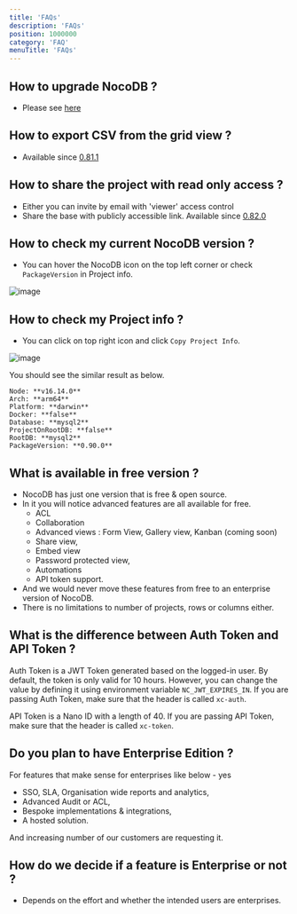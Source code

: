 ```yaml
---
title: 'FAQs'
description: 'FAQs'
position: 1000000
category: 'FAQ'
menuTitle: 'FAQs'
---
```


## How to upgrade NocoDB ?

- Please see [here](https://docs.nocodb.com/getting-started/upgrading) 

## How to export CSV from the grid view ?

- Available since [0.81.1](https://github.com/nocodb/nocodb/releases/tag/0.81.1)

## How to share the project with read only access ?

- Either you can invite by email with 'viewer' access control
- Share the base with publicly accessible link. Available since [0.82.0](https://github.com/nocodb/nocodb/releases/tag/0.82.0) 

## How to check my current NocoDB version ? 

- You can hover the NocoDB icon on the top left corner or check ``PackageVersion`` in Project info.

![image](https://user-images.githubusercontent.com/35857179/164968969-da53adda-97fc-4a79-9331-039ddef75a13.png)

## How to check my Project info ?

- You can click on top right icon and click ``Copy Project Info``.

![image](https://user-images.githubusercontent.com/35857179/164968940-6c987863-e7d8-4b44-a46d-2f755825af0a.png)

You should see the similar result as below.

```
Node: **v16.14.0**
Arch: **arm64**
Platform: **darwin**
Docker: **false**
Database: **mysql2**
ProjectOnRootDB: **false**
RootDB: **mysql2**
PackageVersion: **0.90.0**
```

## What is available in free version ?

- NocoDB has just one version that is free & open source.
- In it you will notice advanced features are all available for free.
    - ACL
    - Collaboration
    - Advanced views : Form View, Gallery view, Kanban (coming soon)
    - Share view, 
    - Embed view 
    - Password protected view,
    - Automations
    - API token support.    
- And we would never move these features from free to an enterprise version of NocoDB.
- There is no limitations to number of projects, rows or columns either.

## What is the difference between Auth Token and API Token ?

Auth Token is a JWT Token generated based on the logged-in user. By default, the token is only valid for 10 hours. However, you can change the value by defining it using environment variable `NC_JWT_EXPIRES_IN`. If you are passing Auth Token, make sure that the header is called `xc-auth`.

API Token is a Nano ID with a length of 40. If you are passing API Token, make sure that the header is called `xc-token`.

 
## Do you plan to have Enterprise Edition ?

For features that make sense for enterprises like below - yes 
- SSO, SLA, Organisation wide reports and analytics, 
- Advanced Audit or ACL,  
- Bespoke implementations & integrations,
- A hosted solution.
   
And increasing number of our customers are requesting it.  

## How do we decide if a feature is Enterprise or not ?

- Depends on the effort and whether the intended users are enterprises.
 
